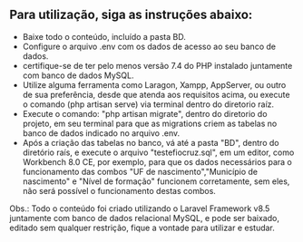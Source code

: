 
## Para utilização, siga as instruções abaixo:

- Baixe todo o conteúdo, incluído a pasta BD.
- Configure o arquivo .env com os dados de acesso ao seu banco de dados.
- certifique-se de ter pelo menos versão 7.4 do PHP instalado juntamente com banco de dados MySQL.
- Utilize alguma ferramenta como Laragon, Xampp, AppServer, ou outro de sua preferência, desde que atenda aos requisitos acima, ou execute o comando (php artisan serve) via terminal dentro do diretorio raíz.
- Execute o comando: "php artisan migrate", dentro do diretorio do projeto, em seu terminal para que as migrations criem as tabelas no banco de dados indicado no arquivo .env.
- Após a criação das tabelas no banco, vá até a pasta "BD", dentro do diretório raís, e execute o arquivo "testefiocruz.sql", em um editor, como Workbench 8.0 CE, por exemplo, para que os dados necessários para o funcionamento das combos "UF de nascimento","Município de nascimento" e "Nível de formação" funcionem corretamente, sem eles, não será possível o funcionamento destas combos.

Obs.: Todo o conteúdo foi criado utilizando o Laravel Framework v8.5 juntamente com banco de dados relacional MySQL, e pode ser baixado, editado sem qualquer restrição, fique a vontade para utilizar e estudar.